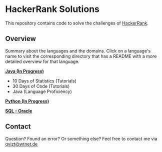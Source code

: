 # HackerRank Solutions
This repository contains code to solve the challenges of [HackerRank](https://www.hackerrank.com/).

## Overview
Summary about the languages and the domains. Click on a language's name to visit the corresponding
directory that has a README with a more detailed overview for that language.

[**Java (In Progress)**](/Java)
* 10 Days of Statistics (Tutorials)
* 30 Days of Code (Tutorials)
* Java (Language Proficiency)

[**Python (In Progress)**](/Python)

[**SQL - Oracle**](/SQL)

## Contact
Question? Found an error? Or something else? Feel free to contact me via qvizt@wtnet.de